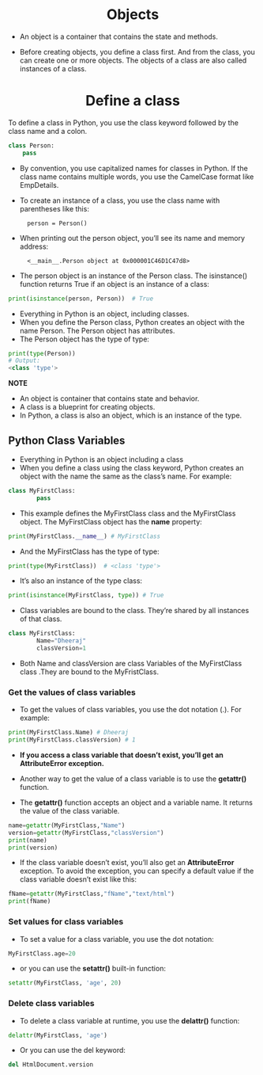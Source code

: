 # <center>Objects<center />

- An object is a container that contains the state and methods.

- Before creating objects, you define a class first. And from the class, you can create one or more objects. The objects of a class are also called instances of a class.

# <center>Define a class<center />
To define a class in Python, you use the class keyword followed by the class name and a colon.

```py
class Person:
    pass
```

- By convention, you use capitalized names for classes in Python. If the class name contains multiple words, you use the CamelCase format like EmpDetails.

- To create an instance of a class, you use the class name with parentheses like this:

        person = Person()

- When printing out the person object, you’ll see its name and memory address:
        
        <__main__.Person object at 0x000001C46D1C47d8>

- The person object is an instance of the Person class. The isinstance() function returns True if an object is an instance of a class:
```py
print(isinstance(person, Person))  # True
```

- Everything in Python is an object, including classes.
- When you define the Person class, Python creates an object with the name Person. The Person object has attributes.
- The Person object has the type of type:

```py
print(type(Person))
# Output:
<class 'type'>
```
**NOTE**
- An object is container that contains state and behavior.
- A class is a blueprint for creating objects.
- In Python, a class is also an object, which is an instance of the type.


## Python Class Variables

- Everything in Python is an object including a class
- When you define a class using the class keyword, Python creates an object with the name the same as the class’s name. For example:


```py
class MyFirstClass:
        pass
```

- This example defines the MyFirstClass class and the MyFirstClass object. The MyFirstClass object has the __name__ property:
```py
print(MyFirstClass.__name__) # MyFirstClass
```

- And the MyFirstClass has the type of type:

```py
print(type(MyFirstClass))  # <class 'type'>
```

- It’s also an instance of the type class:
```py
print(isinstance(MyFirstClass, type)) # True
```


- Class variables are bound to the class. They’re shared by all instances of that class.


```py
class MyFirstClass:
        Name="Dheeraj"
        classVersion=1

```

- Both Name and classVersion are class Variables of the MyFirstClass class .They are bound to the MyFristClass.


### Get the values of class variables

- To get the values of class variables, you use the dot notation (.). For example:

```py
print(MyFirstClass.Name) # Dheeraj
print(MyFirstClass.classVersion) # 1
```

- **If you access a class variable that doesn’t exist, you’ll get an AttributeError exception.**

- Another way to get the value of a class variable is to use the **getattr()** function. 

- The **getattr()** function accepts an object and a variable name. It returns the value of the class variable.

```py
name=getattr(MyFirstClass,"Name")
version=getattr(MyFirstClass,"classVersion")
print(name)
print(version)
```

- If the class variable doesn’t exist, you’ll also get an **AttributeError** exception. To avoid the exception, you can specify a default value if the class variable doesn’t exist like this:
```py
fName=getattr(MyFirstClass,"fName","text/html")
print(fName)
```

### Set values for class variables
- To set a value for a class variable, you use the dot notation:
```py
MyFirstClass.age=20
```
- or you can use the **setattr()** built-in function:

```py
setattr(MyFirstClass, 'age', 20)
```

### Delete class variables
- To delete a class variable at runtime, you use the **delattr()** function:
```py
delattr(MyFirstClass, 'age')
```
- Or you can use the del keyword:
```py
del HtmlDocument.version
```